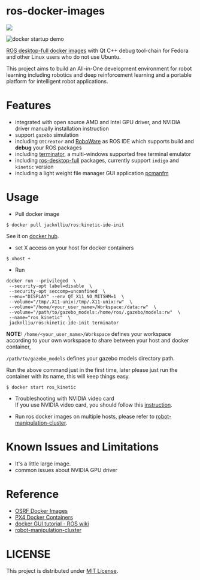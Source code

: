 # ros-docker-images

[![](https://images.microbadger.com/badges/image/jacknlliu/ros.svg)](https://microbadger.com/images/jacknlliu/ros "jacknlliu/ros docker images")

![docker startup demo](https://raw.githubusercontent.com/jacknlliu/ros-docker-images/master/resources/ur5_demo.gif)

[ROS desktop-full docker images](https://hub.docker.com/r/jacknlliu/ros/) with Qt C++ debug tool-chain for Fedora and other Linux users who do not use Ubuntu.

This project aims to build an All-in-One development environment for robot learning including robotics and deep reinforcement learning and a portable platform for intelligent robot applications.


# Features
- integrated with open source AMD and Intel GPU driver, and NVIDIA driver manually installation instruction
- support `gazebo` simulation
- including `QtCreator` and [RoboWare](http://wiki.ros.org/IDEs#RoboWare_Studio) as ROS IDE which supports build and **debug** your ROS packages
- including [terminator](http://gnometerminator.blogspot.com/p/introduction.html), a multi-windows supported free terminal emulator
- including [ros-desktop-full](http://wiki.ros.org/kinetic/Installation/Ubuntu) packages, currently support `indigo` and `kinetic` version
- including a light weight file manager GUI application [pcmanfm](http://pcmanfm.sourceforge.net/)


# Usage
- Pull docker image
```
$ docker pull jacknlliu/ros:kinetic-ide-init
```
See it on [docker hub](https://hub.docker.com/r/jacknlliu/ros/).

- set X access on your host for docker containers
```
$ xhost +
```

- Run
```shell
docker run --privileged  \
 --security-opt label=disable  \
 --security-opt seccomp=unconfined  \
 --env="DISPLAY" --env QT_X11_NO_MITSHM=1  \
 --volume="/tmp/.X11-unix:/tmp/.X11-unix:rw"  \
 --volume="/home/<your_user_name>/Workspace:/data:rw"  \
 --volume="/path/to/gazebo_models:/home/ros/.gazebo/models:rw"  \
 --name="ros_kinetic"  \
 jacknlliu/ros:kinetic-ide-init terminator
```

  **NOTE:**
   `/home/<your_user_name>/Workspace` defines your workspace according to your own workspace to share between your host and docker container,

  `/path/to/gazebo_models` defines your gazebo models directory path.

  Run the above command just in the first time, later please just run the container with its name, this will keep things easy.
```
$ docker start ros_kinetic
```

- Troubleshooting with NVIDIA video card  
  If you use NVIDIA video card, you should follow this [instruction](https://github.com/jacknlliu/ros-docker-images/wiki).

- Run ros docker images on multiple hosts, please refer to [robot-manipulation-cluster](https://github.com/jacknlliu/robot-manipulation-cluster).


# Known Issues and Limitations
- It's a little large image.
- common issues about NVIDIA GPU driver


# Reference
- [OSRF Docker Images](https://github.com/osrf/docker_images)
- [PX4 Docker Containers](https://dev.px4.io/en/test_and_ci/docker.html)
- [docker GUI tutorial - ROS wiki](http://wiki.ros.org/docker/Tutorials/GUI)
- [robot-manipulation-cluster](https://github.com/jacknlliu/robot-manipulation-cluster)

# LICENSE
This project is distributed under [MIT License](https://en.wikipedia.org/wiki/MIT_License).

